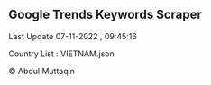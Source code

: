 

## Google Trends Keywords Scraper 
 
Last Update 07-11-2022 , 09:45:16

Country List :
VIETNAM.json



© Abdul Muttaqin 
